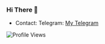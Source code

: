 ### Hi There 👋
  - Contact:
  Telegram: [My Telegram](t.me/moxiuu443)

![Profile Views](https://komarev.com/ghpvc/?username=moxiu443&color=green)
